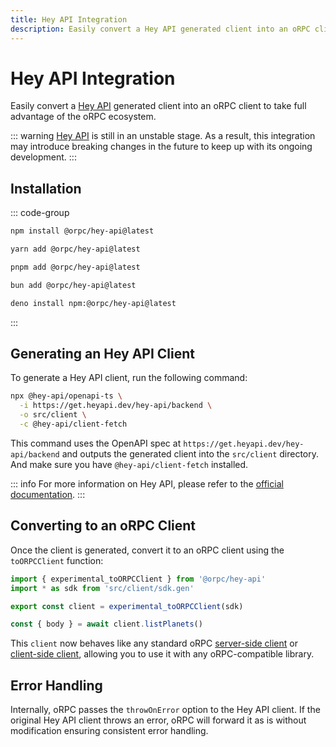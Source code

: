 ```yaml
---
title: Hey API Integration
description: Easily convert a Hey API generated client into an oRPC client to take full advantage of the oRPC ecosystem.
---
```


# Hey API Integration

Easily convert a [Hey API](https://heyapi.dev/) generated client into an oRPC client to take full advantage of the oRPC ecosystem.

::: warning
[Hey API](https://heyapi.dev/) is still in an unstable stage. As a result, this integration may introduce breaking changes in the future to keep up with its ongoing development.
:::

## Installation

::: code-group

```sh [npm]
npm install @orpc/hey-api@latest
```

```sh [yarn]
yarn add @orpc/hey-api@latest
```

```sh [pnpm]
pnpm add @orpc/hey-api@latest
```

```sh [bun]
bun add @orpc/hey-api@latest
```

```sh [deno]
deno install npm:@orpc/hey-api@latest
```

:::

## Generating an Hey API Client

To generate a Hey API client, run the following command:

```sh
npx @hey-api/openapi-ts \
  -i https://get.heyapi.dev/hey-api/backend \
  -o src/client \
  -c @hey-api/client-fetch
```

This command uses the OpenAPI spec at `https://get.heyapi.dev/hey-api/backend` and outputs the generated client into the `src/client` directory.
And make sure you have `@hey-api/client-fetch` installed.

::: info
For more information on Hey API, please refer to the [official documentation](https://heyapi.dev/).
:::

## Converting to an oRPC Client

Once the client is generated, convert it to an oRPC client using the `toORPCClient` function:

```ts
import { experimental_toORPCClient } from '@orpc/hey-api'
import * as sdk from 'src/client/sdk.gen'

export const client = experimental_toORPCClient(sdk)

const { body } = await client.listPlanets()
```

This `client` now behaves like any standard oRPC [server-side client](/docs/client/server-side) or [client-side client](/docs/client/client-side), allowing you to use it with any oRPC-compatible library.

## Error Handling

Internally, oRPC passes the `throwOnError` option to the Hey API client. If the original Hey API client throws an error, oRPC will forward it as is without modification ensuring consistent error handling.
